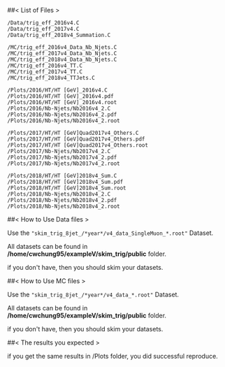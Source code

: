 ##< List of Files >
 ```  
/Data/trig_eff_2016v4.C  
/Data/trig_eff_2017v4.C  
/Data/trig_eff_2018v4_Summation.C  
    
/MC/trig_eff_2016v4_Data_Nb_Njets.C  
/MC/trig_eff_2017v4_Data_Nb_Njets.C  
/MC/trig_eff_2018v4_Data_Nb_Njets.C  
/MC/trig_eff_2016v4_TT.C  
/MC/trig_eff_2017v4_TT.C  
/MC/trig_eff_2018v4_TTJets.C  
    
/Plots/2016/HT/HT [GeV]_2016v4.C  
/Plots/2016/HT/HT [GeV]_2016v4.pdf  
/Plots/2016/HT/HT [GeV]_2016v4.root  
/Plots/2016/Nb-Njets/Nb2016v4_2.C  
/Plots/2016/Nb-Njets/Nb2016v4_2.pdf  
/Plots/2016/Nb-Njets/Nb2016v4_2.root  
    
/Plots/2017/HT/HT [GeV]Quad2017v4_Others.C  
/Plots/2017/HT/HT [GeV]Quad2017v4_Others.pdf  
/Plots/2017/HT/HT [GeV]Quad2017v4_Others.root  
/Plots/2017/Nb-Njets/Nb2017v4_2.C  
/Plots/2017/Nb-Njets/Nb2017v4_2.pdf  
/Plots/2017/Nb-Njets/Nb2017v4_2.root  
    
/Plots/2018/HT/HT [GeV]2018v4_Sum.C  
/Plots/2018/HT/HT [GeV]2018v4_Sum.pdf  
/Plots/2018/HT/HT [GeV]2018v4_Sum.root  
/Plots/2018/Nb-Njets/Nb2018v4_2.C  
/Plots/2018/Nb-Njets/Nb2018v4_2.pdf  
/Plots/2018/Nb-Njets/Nb2018v4_2.root  
  ```  
    
##< How to Use Data files >  
  
Use the ```"skim_trig_8jet_/*year*/v4_data_SingleMuon_*.root"``` Dataset.  
  
All datasets can be found in **/home/cwchung95/exampleV/skim_trig/public** folder.  
  
if you don't have, then you should skim your datasets.  
  
  
##< How to Use MC files >  
  
Use the ```"skim_trig_8jet_/*year*/v4_data_*.root"``` Dataset.  
  
All datasets can be found in **/home/cwchung95/exampleV/skim_trig/public** folder.  
  
if you don't have, then you should skim your datasets.  
  
  
##< The results you expected >  
  
if you get the same results in /Plots folder, you did successful reproduce.  


